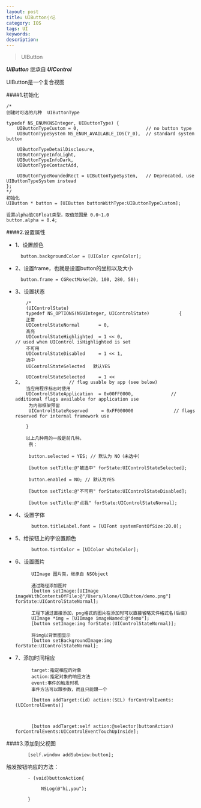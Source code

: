 ```yaml
---
layout: post
title: UIButton小记
category: IOS
tags: UI
keywords:
description:
---
```


>UIButton

***UIButton*** 继承自 ***UIControl***

UIButton是一个复合视图

####1.初始化

	/*
	创建时可选的几种  UIButtonType
	
    typedef NS_ENUM(NSInteger, UIButtonType) {
        UIButtonTypeCustom = 0,                         // no button type
        UIButtonTypeSystem NS_ENUM_AVAILABLE_IOS(7_0),  // standard system button
        
        UIButtonTypeDetailDisclosure,
        UIButtonTypeInfoLight,
        UIButtonTypeInfoDark,
        UIButtonTypeContactAdd,
        
        UIButtonTypeRoundedRect = UIButtonTypeSystem,   // Deprecated, use UIButtonTypeSystem instead
    };
    */
    初始化
    UIButton * button = [UIButton buttonWithType:UIButtonTypeCustom];
    
    设置alpha值CGFloat类型，取值范围是 0.0~1.0
    button.alpha = 0.4;
    
####2.设置属性

* 1、设置颜色

		button.backgroundColor = [UIColor cyanColor];
* 2、设置frame，也就是设置button的坐标以及大小

		button.frame = CGRectMake(20, 100, 280, 50);
* 3、设置状态
		
		  /*
	      (UIControlState)	      
   		  typedef NS_OPTIONS(NSUInteger, UIControlState)           {
   		  正常
    	  UIControlStateNormal       = 0,  
    	  高亮  	    
     	  UIControlStateHighlighted  = 1 << 0,        	         	         // used when UIControl isHighlighted is set
     	  不可用
      	  UIControlStateDisabled     = 1 << 1,
		  选中
   	      UIControlStateSelected   默认YES
   	   
  		  UIControlStateSelected     = 1 << 
  	  2,                  // flag usable by app (see below)
  	  	  当应用程序标志时使用
      	  UIControlStateApplication  = 0x00FF0000,              // additional flags available for application use
      	   为内部框架预留
     	   UIControlStateReserved     = 0xFF000000               // flags reserved for internal framework use
     	   
  		  }
  		  
  		  以上几种用的一般是前几种。
  		   例：
  		   
	       button.selected = YES; // 默认为 NO（未选中）    
    	 
 	       [button setTitle:@"被选中" forState:UIControlStateSelected];
    
  	 	   button.enabled = NO; // 默认为YES
    
   		   [button setTitle:@"不可用" forState:UIControlStateDisabled];
   		   
   		   [button setTitle:@"点我" forState:UIControlStateNormal];
* 4、设置字体

			button.titleLabel.font = [UIFont systemFontOfSize:20.0];
* 5、给按钮上的字设置颜色

			button.tintColor = [UIColor whiteColor];
* 6、设置图片

			UIImage 图片类，继承自 NSObject
			
			通过路径添加图片
			[button setImage:[UIImage imageWithContentsOfFile:@"/Users/klone/UIButton/demo.png"] forState:UIControlStateNormal];

			工程下通过直接添加，png格式的图片在添加时可以直接省略文件格式名(后缀)
			UIImage *img = [UIImage imageNamed:@"demo"];
   		    [button setImage:img forState:(UIControlStateNormal)];

			将img以背景图显示
			[button setBackgroundImage:img forState:UIControlStateNormal];
* 7、添加时间相应

			target:指定相应的对象
			action:指定对象的响应方法
			event:事件的触发时机
			事件方法可以跟参数，而且只能跟一个
			
			[button addTarget:(id) action:(SEL) forControlEvents:(UIControlEvents)]
			
			
			
			[button addTarget:self action:@selector(buttonAction) forControlEvents:UIControlEventTouchUpInside];
    
####3.添加到父视图   

			[self.window addSubview:button];
			
触发按钮响应的方法：

			- (void)buttonAction{

   				 NSLog(@"hi,you");

			}
	